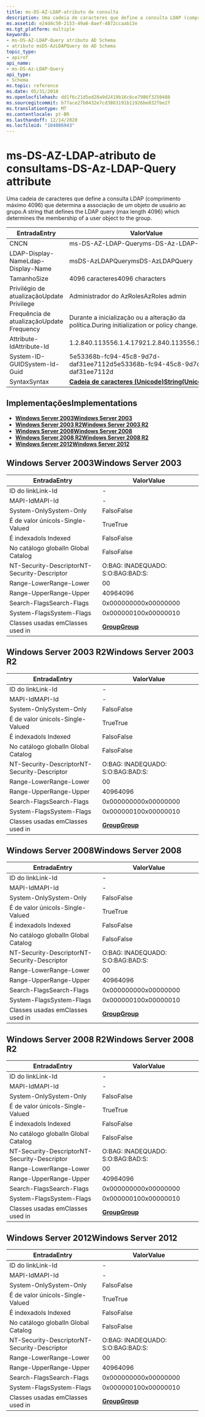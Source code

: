 ```yaml
---
title: ms-DS-AZ-LDAP-atributo de consulta
description: Uma cadeia de caracteres que define a consulta LDAP (comprimento máximo 4096) que determina a associação de um objeto de usuário ao grupo.
ms.assetid: e24d4c50-2153-49a6-8aef-4872ccaab13e
ms.tgt_platform: multiple
keywords:
- ms-DS-AZ-LDAP-Query atributo AD Schema
- atributo msDS-AzLDAPQuery do AD Schema
topic_type:
- apiref
api_name:
- ms-DS-Az-LDAP-Query
api_type:
- Schema
ms.topic: reference
ms.date: 05/31/2018
ms.openlocfilehash: dd1f6c21d5ed28a9d2419b16c6ce7986f3250488
ms.sourcegitcommit: b77ace27b0432e7cd3863191b11926be032fbe2f
ms.translationtype: MT
ms.contentlocale: pt-BR
ms.lasthandoff: 12/14/2020
ms.locfileid: "104086943"
---
```

# <a name="ms-ds-az-ldap-query-attribute"></a><span data-ttu-id="90bf0-105">ms-DS-AZ-LDAP-atributo de consulta</span><span class="sxs-lookup"><span data-stu-id="90bf0-105">ms-DS-Az-LDAP-Query attribute</span></span>

<span data-ttu-id="90bf0-106">Uma cadeia de caracteres que define a consulta LDAP (comprimento máximo 4096) que determina a associação de um objeto de usuário ao grupo.</span><span class="sxs-lookup"><span data-stu-id="90bf0-106">A string that defines the LDAP query (max length 4096) which determines the membership of a user object to the group.</span></span>



| <span data-ttu-id="90bf0-107">Entrada</span><span class="sxs-lookup"><span data-stu-id="90bf0-107">Entry</span></span> | <span data-ttu-id="90bf0-108">Valor</span><span class="sxs-lookup"><span data-stu-id="90bf0-108">Value</span></span> |
|-------------------|---------------------------------------------|
| <span data-ttu-id="90bf0-109">CN</span><span class="sxs-lookup"><span data-stu-id="90bf0-109">CN</span></span>                | <span data-ttu-id="90bf0-110">ms-DS-AZ-LDAP-Query</span><span class="sxs-lookup"><span data-stu-id="90bf0-110">ms-DS-Az-LDAP-Query</span></span>                         |
| <span data-ttu-id="90bf0-111">LDAP-Display-Name</span><span class="sxs-lookup"><span data-stu-id="90bf0-111">Ldap-Display-Name</span></span> | <span data-ttu-id="90bf0-112">msDS-AzLDAPQuery</span><span class="sxs-lookup"><span data-stu-id="90bf0-112">msDS-AzLDAPQuery</span></span>                            |
| <span data-ttu-id="90bf0-113">Tamanho</span><span class="sxs-lookup"><span data-stu-id="90bf0-113">Size</span></span>              | <span data-ttu-id="90bf0-114">4096 caracteres</span><span class="sxs-lookup"><span data-stu-id="90bf0-114">4096 characters</span></span>                             |
| <span data-ttu-id="90bf0-115">Privilégio de atualização</span><span class="sxs-lookup"><span data-stu-id="90bf0-115">Update Privilege</span></span>  | <span data-ttu-id="90bf0-116">Administrador do AzRoles</span><span class="sxs-lookup"><span data-stu-id="90bf0-116">AzRoles admin</span></span>                               |
| <span data-ttu-id="90bf0-117">Frequência de atualização</span><span class="sxs-lookup"><span data-stu-id="90bf0-117">Update Frequency</span></span>  | <span data-ttu-id="90bf0-118">Durante a inicialização ou a alteração da política.</span><span class="sxs-lookup"><span data-stu-id="90bf0-118">During initialization or policy change.</span></span>     |
| <span data-ttu-id="90bf0-119">Attribute-Id</span><span class="sxs-lookup"><span data-stu-id="90bf0-119">Attribute-Id</span></span>      | <span data-ttu-id="90bf0-120">1.2.840.113556.1.4.1792</span><span class="sxs-lookup"><span data-stu-id="90bf0-120">1.2.840.113556.1.4.1792</span></span>                     |
| <span data-ttu-id="90bf0-121">System-ID-GUID</span><span class="sxs-lookup"><span data-stu-id="90bf0-121">System-Id-Guid</span></span>    | <span data-ttu-id="90bf0-122">5e53368b-fc94-45c8-9d7d-daf31ee7112d</span><span class="sxs-lookup"><span data-stu-id="90bf0-122">5e53368b-fc94-45c8-9d7d-daf31ee7112d</span></span>        |
| <span data-ttu-id="90bf0-123">Syntax</span><span class="sxs-lookup"><span data-stu-id="90bf0-123">Syntax</span></span>            | [<span data-ttu-id="90bf0-124">**Cadeia de caracteres (Unicode)**</span><span class="sxs-lookup"><span data-stu-id="90bf0-124">**String(Unicode)**</span></span>](s-string-unicode.md) |



## <a name="implementations"></a><span data-ttu-id="90bf0-125">Implementações</span><span class="sxs-lookup"><span data-stu-id="90bf0-125">Implementations</span></span>

-   [<span data-ttu-id="90bf0-126">**Windows Server 2003**</span><span class="sxs-lookup"><span data-stu-id="90bf0-126">**Windows Server 2003**</span></span>](#windows-server-2003)
-   [<span data-ttu-id="90bf0-127">**Windows Server 2003 R2**</span><span class="sxs-lookup"><span data-stu-id="90bf0-127">**Windows Server 2003 R2**</span></span>](#windows-server-2003-r2)
-   [<span data-ttu-id="90bf0-128">**Windows Server 2008**</span><span class="sxs-lookup"><span data-stu-id="90bf0-128">**Windows Server 2008**</span></span>](#windows-server-2008)
-   [<span data-ttu-id="90bf0-129">**Windows Server 2008 R2**</span><span class="sxs-lookup"><span data-stu-id="90bf0-129">**Windows Server 2008 R2**</span></span>](#windows-server-2008-r2)
-   [<span data-ttu-id="90bf0-130">**Windows Server 2012**</span><span class="sxs-lookup"><span data-stu-id="90bf0-130">**Windows Server 2012**</span></span>](#windows-server-2012)

## <a name="windows-server-2003"></a><span data-ttu-id="90bf0-131">Windows Server 2003</span><span class="sxs-lookup"><span data-stu-id="90bf0-131">Windows Server 2003</span></span>



| <span data-ttu-id="90bf0-132">Entrada</span><span class="sxs-lookup"><span data-stu-id="90bf0-132">Entry</span></span> | <span data-ttu-id="90bf0-133">Valor</span><span class="sxs-lookup"><span data-stu-id="90bf0-133">Value</span></span> |
|------------------------|-------------------------------------|
| <span data-ttu-id="90bf0-134">ID do link</span><span class="sxs-lookup"><span data-stu-id="90bf0-134">Link-Id</span></span>                | \-                                  |
| <span data-ttu-id="90bf0-135">MAPI-Id</span><span class="sxs-lookup"><span data-stu-id="90bf0-135">MAPI-Id</span></span>                | \-                                  |
| <span data-ttu-id="90bf0-136">System-Only</span><span class="sxs-lookup"><span data-stu-id="90bf0-136">System-Only</span></span>            | <span data-ttu-id="90bf0-137">Falso</span><span class="sxs-lookup"><span data-stu-id="90bf0-137">False</span></span>                               |
| <span data-ttu-id="90bf0-138">É de valor único</span><span class="sxs-lookup"><span data-stu-id="90bf0-138">Is-Single-Valued</span></span>       | <span data-ttu-id="90bf0-139">True</span><span class="sxs-lookup"><span data-stu-id="90bf0-139">True</span></span>                                |
| <span data-ttu-id="90bf0-140">É indexado</span><span class="sxs-lookup"><span data-stu-id="90bf0-140">Is Indexed</span></span>             | <span data-ttu-id="90bf0-141">Falso</span><span class="sxs-lookup"><span data-stu-id="90bf0-141">False</span></span>                               |
| <span data-ttu-id="90bf0-142">No catálogo global</span><span class="sxs-lookup"><span data-stu-id="90bf0-142">In Global Catalog</span></span>      | <span data-ttu-id="90bf0-143">Falso</span><span class="sxs-lookup"><span data-stu-id="90bf0-143">False</span></span>                               |
| <span data-ttu-id="90bf0-144">NT-Security-Descriptor</span><span class="sxs-lookup"><span data-stu-id="90bf0-144">NT-Security-Descriptor</span></span> | <span data-ttu-id="90bf0-145">O:BAG: INADEQUADO: S:</span><span class="sxs-lookup"><span data-stu-id="90bf0-145">O:BAG:BAD:S:</span></span>                        |
| <span data-ttu-id="90bf0-146">Range-Lower</span><span class="sxs-lookup"><span data-stu-id="90bf0-146">Range-Lower</span></span>            | <span data-ttu-id="90bf0-147">0</span><span class="sxs-lookup"><span data-stu-id="90bf0-147">0</span></span>                                   |
| <span data-ttu-id="90bf0-148">Range-Upper</span><span class="sxs-lookup"><span data-stu-id="90bf0-148">Range-Upper</span></span>            | <span data-ttu-id="90bf0-149">4096</span><span class="sxs-lookup"><span data-stu-id="90bf0-149">4096</span></span>                                |
| <span data-ttu-id="90bf0-150">Search-Flags</span><span class="sxs-lookup"><span data-stu-id="90bf0-150">Search-Flags</span></span>           | <span data-ttu-id="90bf0-151">0x00000000</span><span class="sxs-lookup"><span data-stu-id="90bf0-151">0x00000000</span></span>                          |
| <span data-ttu-id="90bf0-152">System-Flags</span><span class="sxs-lookup"><span data-stu-id="90bf0-152">System-Flags</span></span>           | <span data-ttu-id="90bf0-153">0x00000010</span><span class="sxs-lookup"><span data-stu-id="90bf0-153">0x00000010</span></span>                          |
| <span data-ttu-id="90bf0-154">Classes usadas em</span><span class="sxs-lookup"><span data-stu-id="90bf0-154">Classes used in</span></span>        | [<span data-ttu-id="90bf0-155">**Group**</span><span class="sxs-lookup"><span data-stu-id="90bf0-155">**Group**</span></span>](c-group.md)<br/> |



## <a name="windows-server-2003-r2"></a><span data-ttu-id="90bf0-156">Windows Server 2003 R2</span><span class="sxs-lookup"><span data-stu-id="90bf0-156">Windows Server 2003 R2</span></span>



| <span data-ttu-id="90bf0-157">Entrada</span><span class="sxs-lookup"><span data-stu-id="90bf0-157">Entry</span></span> | <span data-ttu-id="90bf0-158">Valor</span><span class="sxs-lookup"><span data-stu-id="90bf0-158">Value</span></span> |
|------------------------|-------------------------------------|
| <span data-ttu-id="90bf0-159">ID do link</span><span class="sxs-lookup"><span data-stu-id="90bf0-159">Link-Id</span></span>                | \-                                  |
| <span data-ttu-id="90bf0-160">MAPI-Id</span><span class="sxs-lookup"><span data-stu-id="90bf0-160">MAPI-Id</span></span>                | \-                                  |
| <span data-ttu-id="90bf0-161">System-Only</span><span class="sxs-lookup"><span data-stu-id="90bf0-161">System-Only</span></span>            | <span data-ttu-id="90bf0-162">Falso</span><span class="sxs-lookup"><span data-stu-id="90bf0-162">False</span></span>                               |
| <span data-ttu-id="90bf0-163">É de valor único</span><span class="sxs-lookup"><span data-stu-id="90bf0-163">Is-Single-Valued</span></span>       | <span data-ttu-id="90bf0-164">True</span><span class="sxs-lookup"><span data-stu-id="90bf0-164">True</span></span>                                |
| <span data-ttu-id="90bf0-165">É indexado</span><span class="sxs-lookup"><span data-stu-id="90bf0-165">Is Indexed</span></span>             | <span data-ttu-id="90bf0-166">Falso</span><span class="sxs-lookup"><span data-stu-id="90bf0-166">False</span></span>                               |
| <span data-ttu-id="90bf0-167">No catálogo global</span><span class="sxs-lookup"><span data-stu-id="90bf0-167">In Global Catalog</span></span>      | <span data-ttu-id="90bf0-168">Falso</span><span class="sxs-lookup"><span data-stu-id="90bf0-168">False</span></span>                               |
| <span data-ttu-id="90bf0-169">NT-Security-Descriptor</span><span class="sxs-lookup"><span data-stu-id="90bf0-169">NT-Security-Descriptor</span></span> | <span data-ttu-id="90bf0-170">O:BAG: INADEQUADO: S:</span><span class="sxs-lookup"><span data-stu-id="90bf0-170">O:BAG:BAD:S:</span></span>                        |
| <span data-ttu-id="90bf0-171">Range-Lower</span><span class="sxs-lookup"><span data-stu-id="90bf0-171">Range-Lower</span></span>            | <span data-ttu-id="90bf0-172">0</span><span class="sxs-lookup"><span data-stu-id="90bf0-172">0</span></span>                                   |
| <span data-ttu-id="90bf0-173">Range-Upper</span><span class="sxs-lookup"><span data-stu-id="90bf0-173">Range-Upper</span></span>            | <span data-ttu-id="90bf0-174">4096</span><span class="sxs-lookup"><span data-stu-id="90bf0-174">4096</span></span>                                |
| <span data-ttu-id="90bf0-175">Search-Flags</span><span class="sxs-lookup"><span data-stu-id="90bf0-175">Search-Flags</span></span>           | <span data-ttu-id="90bf0-176">0x00000000</span><span class="sxs-lookup"><span data-stu-id="90bf0-176">0x00000000</span></span>                          |
| <span data-ttu-id="90bf0-177">System-Flags</span><span class="sxs-lookup"><span data-stu-id="90bf0-177">System-Flags</span></span>           | <span data-ttu-id="90bf0-178">0x00000010</span><span class="sxs-lookup"><span data-stu-id="90bf0-178">0x00000010</span></span>                          |
| <span data-ttu-id="90bf0-179">Classes usadas em</span><span class="sxs-lookup"><span data-stu-id="90bf0-179">Classes used in</span></span>        | [<span data-ttu-id="90bf0-180">**Group**</span><span class="sxs-lookup"><span data-stu-id="90bf0-180">**Group**</span></span>](c-group.md)<br/> |



## <a name="windows-server-2008"></a><span data-ttu-id="90bf0-181">Windows Server 2008</span><span class="sxs-lookup"><span data-stu-id="90bf0-181">Windows Server 2008</span></span>



| <span data-ttu-id="90bf0-182">Entrada</span><span class="sxs-lookup"><span data-stu-id="90bf0-182">Entry</span></span> | <span data-ttu-id="90bf0-183">Valor</span><span class="sxs-lookup"><span data-stu-id="90bf0-183">Value</span></span> |
|------------------------|-------------------------------------|
| <span data-ttu-id="90bf0-184">ID do link</span><span class="sxs-lookup"><span data-stu-id="90bf0-184">Link-Id</span></span>                | \-                                  |
| <span data-ttu-id="90bf0-185">MAPI-Id</span><span class="sxs-lookup"><span data-stu-id="90bf0-185">MAPI-Id</span></span>                | \-                                  |
| <span data-ttu-id="90bf0-186">System-Only</span><span class="sxs-lookup"><span data-stu-id="90bf0-186">System-Only</span></span>            | <span data-ttu-id="90bf0-187">Falso</span><span class="sxs-lookup"><span data-stu-id="90bf0-187">False</span></span>                               |
| <span data-ttu-id="90bf0-188">É de valor único</span><span class="sxs-lookup"><span data-stu-id="90bf0-188">Is-Single-Valued</span></span>       | <span data-ttu-id="90bf0-189">True</span><span class="sxs-lookup"><span data-stu-id="90bf0-189">True</span></span>                                |
| <span data-ttu-id="90bf0-190">É indexado</span><span class="sxs-lookup"><span data-stu-id="90bf0-190">Is Indexed</span></span>             | <span data-ttu-id="90bf0-191">Falso</span><span class="sxs-lookup"><span data-stu-id="90bf0-191">False</span></span>                               |
| <span data-ttu-id="90bf0-192">No catálogo global</span><span class="sxs-lookup"><span data-stu-id="90bf0-192">In Global Catalog</span></span>      | <span data-ttu-id="90bf0-193">Falso</span><span class="sxs-lookup"><span data-stu-id="90bf0-193">False</span></span>                               |
| <span data-ttu-id="90bf0-194">NT-Security-Descriptor</span><span class="sxs-lookup"><span data-stu-id="90bf0-194">NT-Security-Descriptor</span></span> | <span data-ttu-id="90bf0-195">O:BAG: INADEQUADO: S:</span><span class="sxs-lookup"><span data-stu-id="90bf0-195">O:BAG:BAD:S:</span></span>                        |
| <span data-ttu-id="90bf0-196">Range-Lower</span><span class="sxs-lookup"><span data-stu-id="90bf0-196">Range-Lower</span></span>            | <span data-ttu-id="90bf0-197">0</span><span class="sxs-lookup"><span data-stu-id="90bf0-197">0</span></span>                                   |
| <span data-ttu-id="90bf0-198">Range-Upper</span><span class="sxs-lookup"><span data-stu-id="90bf0-198">Range-Upper</span></span>            | <span data-ttu-id="90bf0-199">4096</span><span class="sxs-lookup"><span data-stu-id="90bf0-199">4096</span></span>                                |
| <span data-ttu-id="90bf0-200">Search-Flags</span><span class="sxs-lookup"><span data-stu-id="90bf0-200">Search-Flags</span></span>           | <span data-ttu-id="90bf0-201">0x00000000</span><span class="sxs-lookup"><span data-stu-id="90bf0-201">0x00000000</span></span>                          |
| <span data-ttu-id="90bf0-202">System-Flags</span><span class="sxs-lookup"><span data-stu-id="90bf0-202">System-Flags</span></span>           | <span data-ttu-id="90bf0-203">0x00000010</span><span class="sxs-lookup"><span data-stu-id="90bf0-203">0x00000010</span></span>                          |
| <span data-ttu-id="90bf0-204">Classes usadas em</span><span class="sxs-lookup"><span data-stu-id="90bf0-204">Classes used in</span></span>        | [<span data-ttu-id="90bf0-205">**Group**</span><span class="sxs-lookup"><span data-stu-id="90bf0-205">**Group**</span></span>](c-group.md)<br/> |



## <a name="windows-server-2008-r2"></a><span data-ttu-id="90bf0-206">Windows Server 2008 R2</span><span class="sxs-lookup"><span data-stu-id="90bf0-206">Windows Server 2008 R2</span></span>



| <span data-ttu-id="90bf0-207">Entrada</span><span class="sxs-lookup"><span data-stu-id="90bf0-207">Entry</span></span> | <span data-ttu-id="90bf0-208">Valor</span><span class="sxs-lookup"><span data-stu-id="90bf0-208">Value</span></span> |
|------------------------|-------------------------------------|
| <span data-ttu-id="90bf0-209">ID do link</span><span class="sxs-lookup"><span data-stu-id="90bf0-209">Link-Id</span></span>                | \-                                  |
| <span data-ttu-id="90bf0-210">MAPI-Id</span><span class="sxs-lookup"><span data-stu-id="90bf0-210">MAPI-Id</span></span>                | \-                                  |
| <span data-ttu-id="90bf0-211">System-Only</span><span class="sxs-lookup"><span data-stu-id="90bf0-211">System-Only</span></span>            | <span data-ttu-id="90bf0-212">Falso</span><span class="sxs-lookup"><span data-stu-id="90bf0-212">False</span></span>                               |
| <span data-ttu-id="90bf0-213">É de valor único</span><span class="sxs-lookup"><span data-stu-id="90bf0-213">Is-Single-Valued</span></span>       | <span data-ttu-id="90bf0-214">True</span><span class="sxs-lookup"><span data-stu-id="90bf0-214">True</span></span>                                |
| <span data-ttu-id="90bf0-215">É indexado</span><span class="sxs-lookup"><span data-stu-id="90bf0-215">Is Indexed</span></span>             | <span data-ttu-id="90bf0-216">Falso</span><span class="sxs-lookup"><span data-stu-id="90bf0-216">False</span></span>                               |
| <span data-ttu-id="90bf0-217">No catálogo global</span><span class="sxs-lookup"><span data-stu-id="90bf0-217">In Global Catalog</span></span>      | <span data-ttu-id="90bf0-218">Falso</span><span class="sxs-lookup"><span data-stu-id="90bf0-218">False</span></span>                               |
| <span data-ttu-id="90bf0-219">NT-Security-Descriptor</span><span class="sxs-lookup"><span data-stu-id="90bf0-219">NT-Security-Descriptor</span></span> | <span data-ttu-id="90bf0-220">O:BAG: INADEQUADO: S:</span><span class="sxs-lookup"><span data-stu-id="90bf0-220">O:BAG:BAD:S:</span></span>                        |
| <span data-ttu-id="90bf0-221">Range-Lower</span><span class="sxs-lookup"><span data-stu-id="90bf0-221">Range-Lower</span></span>            | <span data-ttu-id="90bf0-222">0</span><span class="sxs-lookup"><span data-stu-id="90bf0-222">0</span></span>                                   |
| <span data-ttu-id="90bf0-223">Range-Upper</span><span class="sxs-lookup"><span data-stu-id="90bf0-223">Range-Upper</span></span>            | <span data-ttu-id="90bf0-224">4096</span><span class="sxs-lookup"><span data-stu-id="90bf0-224">4096</span></span>                                |
| <span data-ttu-id="90bf0-225">Search-Flags</span><span class="sxs-lookup"><span data-stu-id="90bf0-225">Search-Flags</span></span>           | <span data-ttu-id="90bf0-226">0x00000000</span><span class="sxs-lookup"><span data-stu-id="90bf0-226">0x00000000</span></span>                          |
| <span data-ttu-id="90bf0-227">System-Flags</span><span class="sxs-lookup"><span data-stu-id="90bf0-227">System-Flags</span></span>           | <span data-ttu-id="90bf0-228">0x00000010</span><span class="sxs-lookup"><span data-stu-id="90bf0-228">0x00000010</span></span>                          |
| <span data-ttu-id="90bf0-229">Classes usadas em</span><span class="sxs-lookup"><span data-stu-id="90bf0-229">Classes used in</span></span>        | [<span data-ttu-id="90bf0-230">**Group**</span><span class="sxs-lookup"><span data-stu-id="90bf0-230">**Group**</span></span>](c-group.md)<br/> |



## <a name="windows-server-2012"></a><span data-ttu-id="90bf0-231">Windows Server 2012</span><span class="sxs-lookup"><span data-stu-id="90bf0-231">Windows Server 2012</span></span>



| <span data-ttu-id="90bf0-232">Entrada</span><span class="sxs-lookup"><span data-stu-id="90bf0-232">Entry</span></span> | <span data-ttu-id="90bf0-233">Valor</span><span class="sxs-lookup"><span data-stu-id="90bf0-233">Value</span></span> |
|------------------------|-------------------------------------|
| <span data-ttu-id="90bf0-234">ID do link</span><span class="sxs-lookup"><span data-stu-id="90bf0-234">Link-Id</span></span>                | \-                                  |
| <span data-ttu-id="90bf0-235">MAPI-Id</span><span class="sxs-lookup"><span data-stu-id="90bf0-235">MAPI-Id</span></span>                | \-                                  |
| <span data-ttu-id="90bf0-236">System-Only</span><span class="sxs-lookup"><span data-stu-id="90bf0-236">System-Only</span></span>            | <span data-ttu-id="90bf0-237">Falso</span><span class="sxs-lookup"><span data-stu-id="90bf0-237">False</span></span>                               |
| <span data-ttu-id="90bf0-238">É de valor único</span><span class="sxs-lookup"><span data-stu-id="90bf0-238">Is-Single-Valued</span></span>       | <span data-ttu-id="90bf0-239">True</span><span class="sxs-lookup"><span data-stu-id="90bf0-239">True</span></span>                                |
| <span data-ttu-id="90bf0-240">É indexado</span><span class="sxs-lookup"><span data-stu-id="90bf0-240">Is Indexed</span></span>             | <span data-ttu-id="90bf0-241">Falso</span><span class="sxs-lookup"><span data-stu-id="90bf0-241">False</span></span>                               |
| <span data-ttu-id="90bf0-242">No catálogo global</span><span class="sxs-lookup"><span data-stu-id="90bf0-242">In Global Catalog</span></span>      | <span data-ttu-id="90bf0-243">Falso</span><span class="sxs-lookup"><span data-stu-id="90bf0-243">False</span></span>                               |
| <span data-ttu-id="90bf0-244">NT-Security-Descriptor</span><span class="sxs-lookup"><span data-stu-id="90bf0-244">NT-Security-Descriptor</span></span> | <span data-ttu-id="90bf0-245">O:BAG: INADEQUADO: S:</span><span class="sxs-lookup"><span data-stu-id="90bf0-245">O:BAG:BAD:S:</span></span>                        |
| <span data-ttu-id="90bf0-246">Range-Lower</span><span class="sxs-lookup"><span data-stu-id="90bf0-246">Range-Lower</span></span>            | <span data-ttu-id="90bf0-247">0</span><span class="sxs-lookup"><span data-stu-id="90bf0-247">0</span></span>                                   |
| <span data-ttu-id="90bf0-248">Range-Upper</span><span class="sxs-lookup"><span data-stu-id="90bf0-248">Range-Upper</span></span>            | <span data-ttu-id="90bf0-249">4096</span><span class="sxs-lookup"><span data-stu-id="90bf0-249">4096</span></span>                                |
| <span data-ttu-id="90bf0-250">Search-Flags</span><span class="sxs-lookup"><span data-stu-id="90bf0-250">Search-Flags</span></span>           | <span data-ttu-id="90bf0-251">0x00000000</span><span class="sxs-lookup"><span data-stu-id="90bf0-251">0x00000000</span></span>                          |
| <span data-ttu-id="90bf0-252">System-Flags</span><span class="sxs-lookup"><span data-stu-id="90bf0-252">System-Flags</span></span>           | <span data-ttu-id="90bf0-253">0x00000010</span><span class="sxs-lookup"><span data-stu-id="90bf0-253">0x00000010</span></span>                          |
| <span data-ttu-id="90bf0-254">Classes usadas em</span><span class="sxs-lookup"><span data-stu-id="90bf0-254">Classes used in</span></span>        | [<span data-ttu-id="90bf0-255">**Group**</span><span class="sxs-lookup"><span data-stu-id="90bf0-255">**Group**</span></span>](c-group.md)<br/> |



 

 





